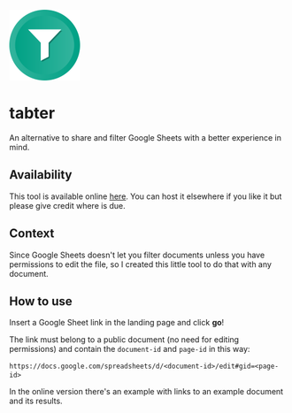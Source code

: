![Tabter](/favicon.png)

# tabter
An alternative to share and filter Google Sheets with a better experience in mind.

## Availability
This tool is available online [here](https://tabter.ivolimasilva.xyz/). You can host it elsewhere if you like it but please give credit where is due.

## Context
Since Google Sheets doesn't let you filter documents unless you have permissions to edit the file, so I created this little tool to do that with any document.

## How to use
Insert a Google Sheet link in the landing page and click __go__!

The link must belong to a public document (no need for editing permissions) and contain the `document-id` and `page-id` in this way:
```
https://docs.google.com/spreadsheets/d/<document-id>/edit#gid=<page-id>
```

In the online version there's an example with links to an example document and its results.
